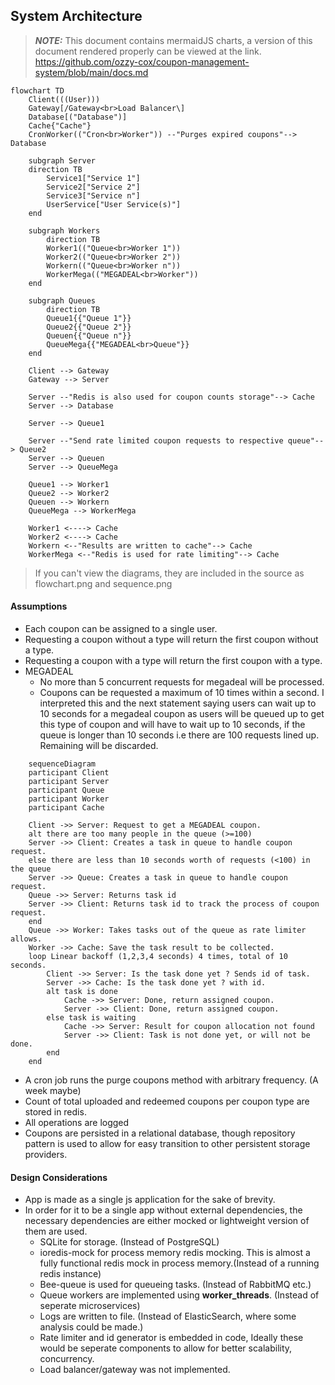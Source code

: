 ## System Architecture
> **_NOTE:_** This document contains mermaidJS charts, a version of this document rendered properly can be viewed at the link. https://github.com/ozzy-cox/coupon-management-system/blob/main/docs.md
```mermaid
flowchart TD
    Client(((User)))
    Gateway[/Gateway<br>Load Balancer\]
    Database[("Database")]
    Cache{"Cache"}
    CronWorker(("Cron<br>Worker")) --"Purges expired coupons"--> Database

    subgraph Server
    direction TB
        Service1["Service 1"]
        Service2["Service 2"]
        Service3["Service n"]
        UserService["User Service(s)"]
    end
    
    subgraph Workers
        direction TB
        Worker1(("Queue<br>Worker 1"))
        Worker2(("Queue<br>Worker 2"))
        Workern(("Queue<br>Worker n"))
        WorkerMega(("MEGADEAL<br>Worker"))
    end

    subgraph Queues
        direction TB
        Queue1{{"Queue 1"}}
        Queue2{{"Queue 2"}}
        Queuen{{"Queue n"}}
        QueueMega{{"MEGADEAL<br>Queue"}}
    end
    
    Client --> Gateway
    Gateway --> Server
    
    Server --"Redis is also used for coupon counts storage"--> Cache
    Server --> Database
    
    Server --> Queue1
    
    Server --"Send rate limited coupon requests to respective queue"--> Queue2
    Server --> Queuen
    Server --> QueueMega

    Queue1 --> Worker1
    Queue2 --> Worker2
    Queuen --> Workern
    QueueMega --> WorkerMega
    
    Worker1 <----> Cache
    Worker2 <----> Cache
    Workern <--"Results are written to cache"--> Cache
    WorkerMega <--"Redis is used for rate limiting"--> Cache
```
> If you can't view the diagrams, they are included in the source as flowchart.png and sequence.png

#### Assumptions
* Each coupon can be assigned to a single user.
* Requesting a coupon without a type will return the first coupon without a type.
* Requesting a coupon with a type will return the first coupon with a type.
* MEGADEAL
  * No more than 5 concurrent requests for megadeal will be processed.
  * Coupons can be requested a maximum of 10 times within a second. I interpreted this and the next statement saying users can wait up to 10 seconds for a megadeal coupon as users will be queued up to get this type of coupon and will have to wait up to 10 seconds, if the queue is longer than 10 seconds i.e there are 100 requests lined up. Remaining will be discarded.
```mermaid
    sequenceDiagram
    participant Client
    participant Server
    participant Queue
    participant Worker
    participant Cache
    
    Client ->> Server: Request to get a MEGADEAL coupon.
    alt there are too many people in the queue (>=100)
    Server ->> Client: Creates a task in queue to handle coupon request.
    else there are less than 10 seconds worth of requests (<100) in the queue
    Server ->> Queue: Creates a task in queue to handle coupon request.
    Queue ->> Server: Returns task id
    Server ->> Client: Returns task id to track the process of coupon request.
    end
    Queue ->> Worker: Takes tasks out of the queue as rate limiter allows.
    Worker ->> Cache: Save the task result to be collected.
    loop Linear backoff (1,2,3,4 seconds) 4 times, total of 10 seconds.
        Client ->> Server: Is the task done yet ? Sends id of task.
        Server ->> Cache: Is the task done yet ? with id.
        alt task is done
            Cache ->> Server: Done, return assigned coupon.
            Server ->> Client: Done, return assigned coupon.
        else task is waiting
            Cache ->> Server: Result for coupon allocation not found
            Server ->> Client: Task is not done yet, or will not be done.
        end
    end
```
* A cron job runs the purge coupons method with arbitrary frequency. (A week maybe)
* Count of total uploaded and redeemed coupons per coupon type are stored in redis.
* All operations are logged
* Coupons are persisted in a relational database, though repository pattern is used to allow for easy transition to other persistent storage providers.

#### Design Considerations

* App is made as a single js application for the sake of brevity.
* In order for it to be a single app without external dependencies, the necessary dependencies are either mocked or lightweight version of them are used.
  * SQLite for storage. (Instead of PostgreSQL)
  * ioredis-mock for process memory redis mocking. This is almost a fully functional redis mock in process memory.(Instead of a running redis instance)
  * Bee-queue is used for queueing tasks. (Instead of RabbitMQ etc.)
  * Queue workers are implemented using **worker_threads**. (Instead of seperate microservices)
  * Logs are written to file. (Instead of ElasticSearch, where some analysis could be made.)
  * Rate limiter and id generator is embedded in code, Ideally these would be seperate components to allow for better scalability, concurrency.
  * Load balancer/gateway was not implemented.

